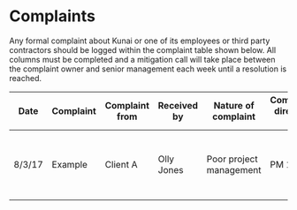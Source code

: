 # Complaints
Any formal complaint about Kunai or one of its employees or third party contractors should be logged within the complaint table shown below. All columns must be completed and a mitigation call will take place between the complaint owner and senior management each week until a resolution is reached.

| Date | Complaint | Complaint from | Received by | Nature of complaint | Complaint directed at | Kunai owner | Next steps | Follow up notes | Status
| --- | --- | --- | --- | --- | --- | --- | --- | --- | --- |
| 8/3/17 | Example | Client A | Olly Jones | Poor project management | PM 123 | Olly Jones | Formal client review | Complaint validated, PM changed on account | Unresolved
